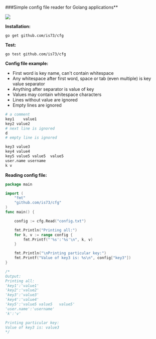 ###Simple config file reader for Golang applications**

![](https://travis-ci.org/is73/cfg.svg?branch=master)

**Installation:**
```
go get github.com/is73/cfg
```

**Test:**
```
go test github.com/is73/cfg
```

**Config file example:**
* First word is key name, can't contain whitespace
* Any whitespace after first word, space or tab (even multiple) is key value separator
* Anything after separator is value of key
* Values may contain whitespace characters
* Lines without value are ignored
* Empty lines are ignored
```bash
# a comment
key1	value1
key2 value2
# next line is ignored
d
# empty line is ignored

key3 value3
key4 value4
key5 value5 value5	value5
user.name username
k v
```


**Reading config file:**
```go
package main

import (
	"fmt"
	"github.com/is73/cfg"
)
func main() {

	config := cfg.Read("config.txt")

	fmt.Println("Printing all:")
	for k, v := range config {
		fmt.Printf("'%s':'%s'\n", k, v)
	}

	fmt.Println("\nPrinting particular key:")
	fmt.Printf("Value of key3 is: %s\n", config["key3"])
}

/*
Output:
Printing all:
'key1':'value1'
'key2':'value2'
'key3':'value3'
'key4':'value4'
'key5':'value5 value5	value5'
'user.name':'username'
'k':'v'

Printing particular key:
Value of key3 is: value3
*/
```
